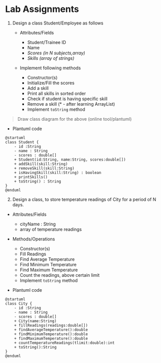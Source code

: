 # Lab Assignments

1. Design a class Student/Employee as follows
    * Attributes/Fields
        - Student/Trainee ID
        - Name
        - _Scores (in N subjects,array)_
        - _Skills (array of strings)_

    * Implement following methods
        - Constructor(s)
        - Initialize/Fill the scores
        - Add a skill
        - Print all skills in sorted order
        - Check if student is having specific skill
        - Remove a skill (* - after learning ArrayList)
        - Implement `toString` method

> Draw class diagram for the above (online tool/plantuml)

* Plantuml code

```
@startuml
class Student {
    - id :String
    - name : String
    - scores : double[] 
    + Student(id:String, name:String, scores:double[])
    + addSkill(skill:String)   
    + removeSkill(skill:String)
    + isHavingSkill(skill:String) : boolean
    + printSkills()
    + toString() : String
}
@enduml
```

2. Design a class, to store temperature readings of City for a period of N days.
  * Attributes/Fields
    - cityName : String
    - array of temperature readings
  * Methods/Operations
    - Constructor(s)
    - Fill Readings
    - Find Average Temperature
    - Find Minimum Temperature
    - Find Maximum Temperature
    - Count the readings, above certain limit
    - Implement `toString` method

* Plantuml code

```
@startuml
class City {
    - id :String
    - name : String
    - scores : double[] 
    + City(name:String)
    + fillReadings(readings:double[])
    + findAverageTemperature():double
    + findMinimumTemperature():double
    + findMaximumTemperature():double
    + countTemperatureReadings(tlimit:double):int
    + toString():String
}
@enduml
```